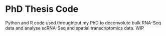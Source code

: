 # PhD Thesis Code
Python and R code used throughtout my PhD to deconvolute bulk RNA-Seq data and analyse scRNA-Seq and spatial transcriptomics data.
WIP
